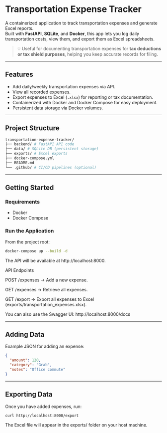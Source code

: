 # Transportation Expense Tracker

A containerized application to track transportation expenses and generate Excel reports.  
Built with **FastAPI**, **SQLite**, and **Docker**, this app lets you log daily transportation costs, view them, and export them as Excel spreadsheets.  

> 💡 Useful for documenting transportation expenses for **tax deductions or tax shield purposes**, helping you keep accurate records for filing.

---

## Features
- Add daily/weekly transportation expenses via API.
- View all recorded expenses.
- Export expenses to Excel (`.xlsx`) for reporting or tax documentation.
- Containerized with Docker and Docker Compose for easy deployment.
- Persistent data storage via Docker volumes.

---

## Project Structure
```bash
transportation-expense-tracker/
├── backend/ # FastAPI API code
├── data/ # SQLite DB (persistent storage)
├── exports/ # Excel exports
├── docker-compose.yml
├── README.md
└── .github/ # CI/CD pipelines (optional)
```
---

## Getting Started

### Requirements
- Docker
- Docker Compose

### Run the Application
From the project root:

```bash
docker-compose up --build -d
```

The API will be available at http://localhost:8000.

API Endpoints

POST /expenses → Add a new expense.

GET /expenses → Retrieve all expenses.

GET /export → Export all expenses to Excel (exports/transportation_expenses.xlsx).

You can also use the Swagger UI: http://localhost:8000/docs

---
## Adding Data

Example JSON for adding an expense:

```json
{
  "amount": 120,
  "category": "Grab",
  "notes": "Office commute"
}
```
---

## Exporting Data

Once you have added expenses, run:
```bash
curl http://localhost:8000/export
```

The Excel file will appear in the exports/ folder on your host machine.
